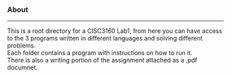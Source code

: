 ### About
---
This is a root directory for a CISC3160 Lab1, from here you can have access to the 3 programs written in different languages and solving different problems.   
Each folder contains a program with instructions on how to run it.   
There is also a writing portion of the assignment attached as a .pdf documnet.
